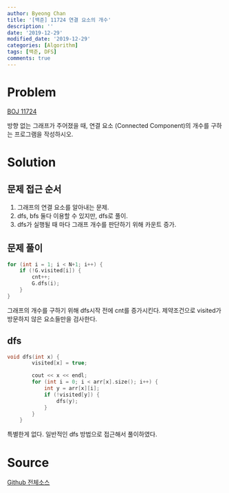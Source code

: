 ```yaml
---
author: Byeong Chan
title: '[백준] 11724 연결 요소의 개수'
description: ''
date: '2019-12-29'
modified_date: '2019-12-29'
categories: [Algorithm]
tags: [백준, DFS]
comments: true
---
```


# Problem

[BOJ 11724](https://www.acmicpc.net/problem/11724)

방향 없는 그래프가 주어졌을 때, 연결 요소 (Connected Component)의 개수를 구하는 프로그램을 작성하시오.

# Solution

## 문제 접근 순서

1. 그래프의 연결 요소를 알아내는 문제.
2. dfs, bfs 둘다 이용할 수 있지만, dfs로 풀이.
3. dfs가 실행될 때 마다 그래프 개수를 판단하기 위해 카운트 증가.

## 문제 풀이

```cpp
for (int i = 1; i < N+1; i++) {
	if (!G.visited[i]) {
		cnt++;
		G.dfs(i);
	}
}
```

그래프의 개수를 구하기 위해 dfs시작 전에 cnt를 증가시킨다. 제약조건으로 visited가 방문하지 않은 요소들만을 검사한다.

## dfs

```cpp
void dfs(int x) {
		visited[x] = true;

		cout << x << endl;
		for (int i = 0; i < arr[x].size(); i++) {
			int y = arr[x][i];
			if (!visited[y]) {
				dfs(y);
			}
		}
	}
```

특별한게 없다. 일반적인 dfs 방법으로 접근해서 풀이하였다.

# Source

[Github 전체소스](https://github.com/MinByeongChan/myMBC/tree/master/Codetest/baekjoon/11724_NumberOfConnectionElements.cpp)
